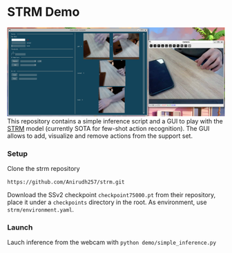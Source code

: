 # STRM Demo
![The GUI](img.png)
This repository contains a simple inference script and a GUI to play with the [STRM](https://github.com/Anirudh257/strm) model (currently SOTA for few-shot action recognition).
The GUI allows to add, visualize and remove actions from the support set.

### Setup
Clone the strm repository
```
https://github.com/Anirudh257/strm.git
```
Download the SSv2 checkpoint `checkpoint75000.pt` from their repository, place it under a `checkpoints` directory in the root.
As environment, use `strm/environment.yaml`.

### Launch
Lauch inference from the webcam with `python demo/simple_inference.py`